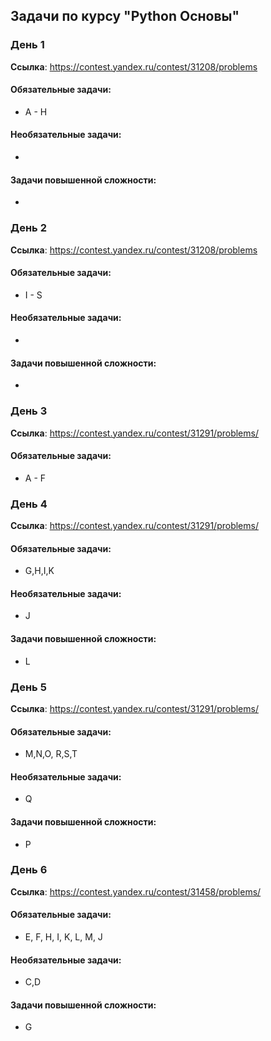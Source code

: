 ## Задачи по курсу "Python Основы"

### День 1
**Ссылка**: https://contest.yandex.ru/contest/31208/problems

#### Обязательные задачи:
* A - H

#### Необязательные задачи:
-

#### Задачи повышенной сложности:
-


### День 2
**Ссылка**: https://contest.yandex.ru/contest/31208/problems

#### Обязательные задачи:
* I - S

#### Необязательные задачи:
-

#### Задачи повышенной сложности:
-

### День 3
**Ссылка**: https://contest.yandex.ru/contest/31291/problems/

#### Обязательные задачи:
* A - F


### День 4
**Ссылка**: https://contest.yandex.ru/contest/31291/problems/

#### Обязательные задачи:
* G,H,I,K

#### Необязательные задачи:
* J

#### Задачи повышенной сложности:
* L

### День 5
**Ссылка**: https://contest.yandex.ru/contest/31291/problems/

#### Обязательные задачи:
* M,N,O, R,S,T

#### Необязательные задачи:
* Q

#### Задачи повышенной сложности:
* P



### День 6
**Ссылка**: https://contest.yandex.ru/contest/31458/problems/

#### Обязательные задачи:
* E, F, H, I, K, L, M, J

#### Необязательные задачи:
* C,D

#### Задачи повышенной сложности:
* G